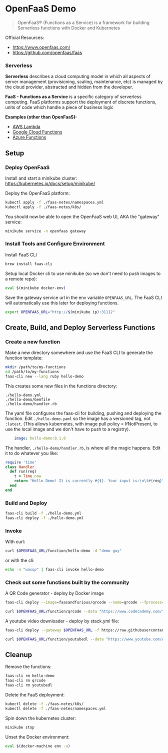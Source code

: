 # OpenFaaS Demo

> OpenFaaS® (Functions as a Service) is a framework for building Serverless functions with Docker and Kubernetes

Official Resources:
- https://www.openfaas.com/
- https://github.com/openfaas/faas

### Serverless

**Serverless** describes a cloud computing model in which all aspects of server management (provisioning, scaling, maintenance, etc) is managed by the cloud provider, abstracted and hidden from the developer.

**FaaS - Functions as a Service** is a specific category of serverless computing. FaaS platforms support the deployment of discrete functions, units of code which handle a piece of business logic

**Examples (other than OpenFaaS):**
- [AWS Lambda](https://aws.amazon.com/lambda/)
- [Google Cloud Functions](https://cloud.google.com/functions/)
- [Azure Functions](https://docs.microsoft.com/en-us/azure/azure-functions/)

## Setup

### Deploy  OpenFaaS

Install and start a minikube cluster: https://kubernetes.io/docs/setup/minikube/

Deploy the OpenFaaS platform:
```sh
kubectl apply -f ./faas-netes/namespaces.yml
kubectl apply -f ./faas-netes/k8s/
```
You should now be able to open the OpenFaaS web UI, AKA the "gateway" service:
```sh
minikube service -n openfaas gateway
```

### Install Tools and Configure Environment
Install FaaS CLI
```sh
brew install faas-cli
```

Setup local Docker cli to use minikube (so we don't need to push images to a remote repo):
```sh
eval $(minikube docker-env)
```

 Save the gateway service url in the env variable `OPENFAAS_URL`. The FaaS CLI will automatically use this later for deploying functions.
```sh
export OPENFAAS_URL="http://$(minikube ip):31112"
```

## Create, Build, and Deploy Serverless Functions

### Create a new function

Make a new directory somewhere and use the FaaS CLI to generate the function template:
```sh
mkdir /path/to/my-functions
cd /path/to/my-functions
faas-cli new --lang ruby hello-demo
```

This creates some new files in the functions directory:
```
./hello-demo.yml
./hello-demo/Gemfile
./hello-demo/handler.rb
```

The yaml file configures the faas-cli for building, pushing and deploying the function.
Edit `./hello-demo.yaml` so the image has a versioned tag, not `:latest`. (This allows kubernetes, with image pull policy = IfNotPresent, to use the local image and we don't have to push to a registry).
```yaml
    image: hello-demo:0.1.0
```

The handler, `./hello-demo/handler.rb`, is where all the magic happens. Edit it to do whatever you like:
```rb
require 'time'
class Handler
  def run(req)
    t = Time.now
    return "Hello Demo! It is currently #{t}. Your input is:\n\t#{req}"
  end
end
```

### Build and Deploy
```sh
faas-cli build -f ./hello-demo.yml
faas-cli deploy -f ./hello-demo.yml
```

### Invoke

With curl:
```sh
curl $OPENFAAS_URL/function/hello-demo -d "demo guy"
```
or with the cli:
```sh
echo -n "wasup" | faas-cli invoke hello-demo
```

### Check out some functions built by the community

A QR Code generator - deploy by Docker image
```sh
faas-cli deploy --image=faasandfurious/qrcode --name=qrcode --fprocess="/usr/bin/qrcode"

curl $OPENFAAS_URL/function/qrcode --data "https://www.codecademy.com/" > qrcode.png
```

A youtube video downloader - deploy by stack.yml file:
```sh
faas-cli deploy --gateway $OPENFAAS_URL -f https://raw.githubusercontent.com/faas-and-furious/youtube-dl/master/stack.yml

curl $OPENFAAS_URL/function/youtubedl --data "https://www.youtube.com/watch?v=hn5Hlusj6Nc" > youtube.mov
```

## Cleanup

Remove the functions:
```sh
faas-cli rm hello-demo
faas-cli rm qrcode
faas-cli rm youtubedl
```

Delete the FaaS deployment:
```sh
kubectl delete -f ./faas-netes/k8s/
kubectl delete -f ./faas-netes/namespaces.yml
```

Spin down the kubernetes cluster:
```sh
minikube stop
```

Unset the Docker environment:
```sh
eval $(docker-machine env -u)
```
